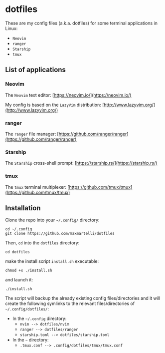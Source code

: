 # dotfiles

These are my config files (a.k.a. dotfiles) for some terminal applications in Linux:
- `Neovim`
- `ranger`
- `Starship`
- `tmux`


## List of applications

### Neovim
The `Neovim` text editor: [https://neovim.io/](https://neovim.io/)

My config is based on the `LazyVim` distribution: [http://www.lazyvim.org/](http://www.lazyvim.org/)
### ranger 
The `ranger` file manager: [https://github.com/ranger/ranger](https://github.com/ranger/ranger)

### Starship
The `Starship` cross-shell prompt: [https://starship.rs/](https://starship.rs/)

### tmux
The `tmux` terminal multiplexer: [https://github.com/tmux/tmux](https://github.com/tmux/tmux)


## Installation
Clone the repo into your `~/.config/` directory:
```
cd ~/.config
git clone https://github.com/maxmartelli/dotfiles
```

Then, `cd` into the `dotfiles` directory:
```
cd dotfiles
```
make the install script `install.sh` executable:
```
chmod +x ./install.sh
```
and launch it:
```
./install.sh
```

The script will backup the already existing config files/directories and it will create the following symlinks to the relevant files/directories of `~/.config/dotfiles/`:
- In the `~/.config` directory:
	- `nvim --> dotfiles/nvim`
	- `ranger --> dotfiles/ranger`
	- `starship.toml --> dotfiles/starship.toml`
- In the `~` directory:
	- `.tmux.conf --> .config/dotfiles/tmux/tmux.conf`

